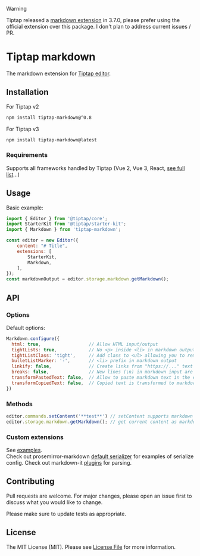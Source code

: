 > [!WARNING]
Tiptap released a [markdown extension](https://tiptap.dev/docs/editor/markdown) in 3.7.0, please prefer using the official extension over this package. I don't plan to address current issues / PR.

# Tiptap markdown

The markdown extension for [Tiptap editor](https://www.tiptap.dev/).

## Installation

For Tiptap v2

```bash
npm install tiptap-markdown@^0.8
```

For Tiptap v3

```bash
npm install tiptap-markdown@latest
```


### Requirements
Supports all frameworks handled by Tiptap (Vue 2, Vue 3, React, [see full list](https://www.tiptap.dev/installation#integration-guides)...)

## Usage
Basic example:

```js
import { Editor } from '@tiptap/core';
import StarterKit from '@tiptap/starter-kit';
import { Markdown } from 'tiptap-markdown';

const editor = new Editor({
    content: "# Title",
    extensions: [
        StarterKit,
        Markdown,
    ],
});
const markdownOutput = editor.storage.markdown.getMarkdown();
```

## API

### Options
Default options:
```js
Markdown.configure({
  html: true,                  // Allow HTML input/output
  tightLists: true,            // No <p> inside <li> in markdown output
  tightListClass: 'tight',     // Add class to <ul> allowing you to remove <p> margins when tight
  bulletListMarker: '-',       // <li> prefix in markdown output
  linkify: false,              // Create links from "https://..." text
  breaks: false,               // New lines (\n) in markdown input are converted to <br>
  transformPastedText: false,  // Allow to paste markdown text in the editor
  transformCopiedText: false,  // Copied text is transformed to markdown
})
```

### Methods
```js
editor.commands.setContent('**test**') // setContent supports markdown format
editor.storage.markdown.getMarkdown(); // get current content as markdown
```

### Custom extensions
See [examples](https://github.com/aguingand/tiptap-markdown/tree/main/example/src/extensions).  
Check out prosemirror-markdown [default serializer](https://github.com/ProseMirror/prosemirror-markdown/blob/master/src/to_markdown.ts#L66) for examples of serialize config. Check out markdown-it [plugins](https://github.com/markdown-it/markdown-it#syntax-extensions) for parsing.

## Contributing
Pull requests are welcome. For major changes, please open an issue first to discuss what you would like to change.

Please make sure to update tests as appropriate.

## License
The MIT License (MIT). Please see [License File](LICENSE) for more information.
